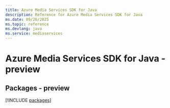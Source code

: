 ```yaml
---
title: Azure Media Services SDK for Java
description: Reference for Azure Media Services SDK for Java
ms.date: 09/26/2025
ms.topic: reference
ms.devlang: java
ms.service: mediaservices
---
```

# Azure Media Services SDK for Java - preview
## Packages - preview
[!INCLUDE [packages](media-services-index.md)]